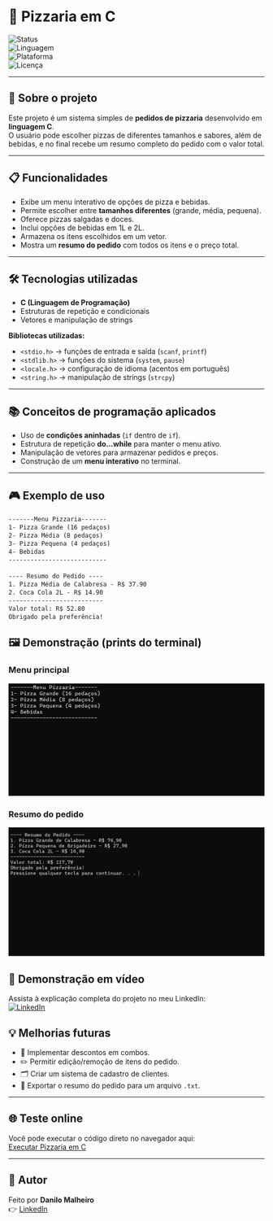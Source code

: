 # 🍕 Pizzaria em C  

![Status](https://img.shields.io/badge/Status-Concluído-brightgreen)  
![Linguagem](https://img.shields.io/badge/Linguagem-C-blue)  
![Plataforma](https://img.shields.io/badge/Plataforma-Terminal-lightgrey)  
![Licença](https://img.shields.io/badge/Licença-MIT-yellow)  

---

## 📖 Sobre o projeto
Este projeto é um sistema simples de **pedidos de pizzaria** desenvolvido em **linguagem C**.  
O usuário pode escolher pizzas de diferentes tamanhos e sabores, além de bebidas, e no final recebe um resumo completo do pedido com o valor total.  

---

## 📋 Funcionalidades
- Exibe um menu interativo de opções de pizza e bebidas.  
- Permite escolher entre **tamanhos diferentes** (grande, média, pequena).  
- Oferece pizzas salgadas e doces.  
- Inclui opções de bebidas em 1L e 2L.  
- Armazena os itens escolhidos em um vetor.  
- Mostra um **resumo do pedido** com todos os itens e o preço total.  

---

## 🛠️ Tecnologias utilizadas
- **C (Linguagem de Programação)**  
- Estruturas de repetição e condicionais  
- Vetores e manipulação de strings  

**Bibliotecas utilizadas:**  
- `<stdio.h>` → funções de entrada e saída (`scanf`, `printf`)  
- `<stdlib.h>` → funções do sistema (`system`, `pause`)  
- `<locale.h>` → configuração de idioma (acentos em português)  
- `<string.h>` → manipulação de strings (`strcpy`)  

---

## 📚 Conceitos de programação aplicados
- Uso de **condições aninhadas** (`if` dentro de `if`).  
- Estrutura de repetição **do...while** para manter o menu ativo.  
- Manipulação de vetores para armazenar pedidos e preços.  
- Construção de um **menu interativo** no terminal.  

---

## 🎮 Exemplo de uso

```text
-------Menu Pizzaria-------
1- Pizza Grande (16 pedaços)
2- Pizza Média (8 pedaços)
3- Pizza Pequena (4 pedaços)
4- Bebidas
---------------------------

---- Resumo do Pedido ----
1. Pizza Média de Calabresa - R$ 37.90
2. Coca Cola 2L - R$ 14.90
--------------------------
Valor total: R$ 52.80
Obrigado pela preferência!
```
## 🖼️ Demonstração (prints do terminal)

### Menu principal
![Menu principal](Imagens/Menu.png)

### Resumo do pedido
![Resumo do pedido](Imagens/Resumo_Pedido.png) 

## 🎥 Demonstração em vídeo
Assista à explicação completa do projeto no meu LinkedIn:  
[![LinkedIn](https://img.shields.io/badge/Assista%20no-LinkedIn-blue?logo=linkedin)](https://www.linkedin.com/posts/danilomalheiro_c-programaaexaeto-linguagemc-activity-7379648989153087488-tUBS?utm_source=share&utm_medium=member_desktop&rcm=ACoAAFOnXWQByj8ti76jmrxtKPek7KLI53N59ao)

## 💡 Melhorias futuras
- 🎁 Implementar descontos em combos.  
- ✏️ Permitir edição/remoção de itens do pedido.  
- 🗂️ Criar um sistema de cadastro de clientes.  
- 📄 Exportar o resumo do pedido para um arquivo `.txt`.  

---

## 🌐 Teste online
Você pode executar o código direto no navegador aqui:  
[Executar Pizzaria em C](https://onlinegdb.com/8ZVfzBwXzk)

---

## 📌 Autor
Feito por **Danilo Malheiro**  
👉 [LinkedIn](https://www.linkedin.com/in/danilo-malheiro-658031332/)
